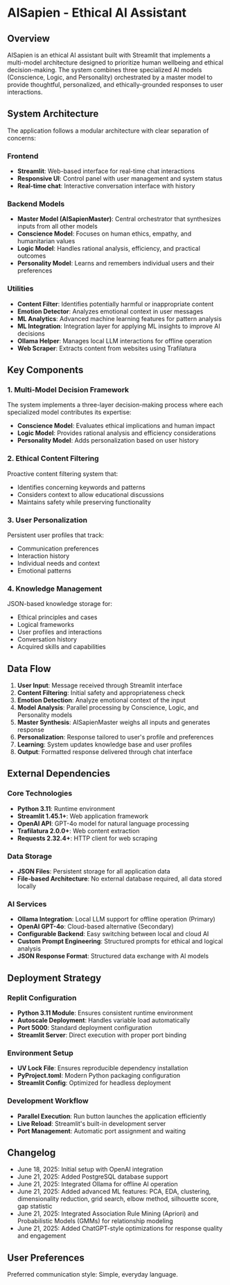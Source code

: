 # AISapien - Ethical AI Assistant

## Overview

AISapien is an ethical AI assistant built with Streamlit that implements a multi-model architecture designed to prioritize human wellbeing and ethical decision-making. The system combines three specialized AI models (Conscience, Logic, and Personality) orchestrated by a master model to provide thoughtful, personalized, and ethically-grounded responses to user interactions.

## System Architecture

The application follows a modular architecture with clear separation of concerns:

### Frontend
- **Streamlit**: Web-based interface for real-time chat interactions
- **Responsive UI**: Control panel with user management and system status
- **Real-time chat**: Interactive conversation interface with history

### Backend Models
- **Master Model (AISapienMaster)**: Central orchestrator that synthesizes inputs from all other models
- **Conscience Model**: Focuses on human ethics, empathy, and humanitarian values
- **Logic Model**: Handles rational analysis, efficiency, and practical outcomes  
- **Personality Model**: Learns and remembers individual users and their preferences

### Utilities
- **Content Filter**: Identifies potentially harmful or inappropriate content
- **Emotion Detector**: Analyzes emotional context in user messages
- **ML Analytics**: Advanced machine learning features for pattern analysis
- **ML Integration**: Integration layer for applying ML insights to improve AI decisions
- **Ollama Helper**: Manages local LLM interactions for offline operation
- **Web Scraper**: Extracts content from websites using Trafilatura

## Key Components

### 1. Multi-Model Decision Framework
The system implements a three-layer decision-making process where each specialized model contributes its expertise:
- **Conscience Model**: Evaluates ethical implications and human impact
- **Logic Model**: Provides rational analysis and efficiency considerations
- **Personality Model**: Adds personalization based on user history

### 2. Ethical Content Filtering
Proactive content filtering system that:
- Identifies concerning keywords and patterns
- Considers context to allow educational discussions
- Maintains safety while preserving functionality

### 3. User Personalization
Persistent user profiles that track:
- Communication preferences
- Interaction history
- Individual needs and context
- Emotional patterns

### 4. Knowledge Management
JSON-based knowledge storage for:
- Ethical principles and cases
- Logical frameworks
- User profiles and interactions
- Conversation history
- Acquired skills and capabilities

## Data Flow

1. **User Input**: Message received through Streamlit interface
2. **Content Filtering**: Initial safety and appropriateness check
3. **Emotion Detection**: Analyze emotional context of the input
4. **Model Analysis**: Parallel processing by Conscience, Logic, and Personality models
5. **Master Synthesis**: AISapienMaster weighs all inputs and generates response
6. **Personalization**: Response tailored to user's profile and preferences
7. **Learning**: System updates knowledge base and user profiles
8. **Output**: Formatted response delivered through chat interface

## External Dependencies

### Core Technologies
- **Python 3.11**: Runtime environment
- **Streamlit 1.45.1+**: Web application framework
- **OpenAI API**: GPT-4o model for natural language processing
- **Trafilatura 2.0.0+**: Web content extraction
- **Requests 2.32.4+**: HTTP client for web scraping

### Data Storage
- **JSON Files**: Persistent storage for all application data
- **File-based Architecture**: No external database required, all data stored locally

### AI Services
- **Ollama Integration**: Local LLM support for offline operation (Primary)
- **OpenAI GPT-4o**: Cloud-based alternative (Secondary)
- **Configurable Backend**: Easy switching between local and cloud AI
- **Custom Prompt Engineering**: Structured prompts for ethical and logical analysis
- **JSON Response Format**: Structured data exchange with AI models

## Deployment Strategy

### Replit Configuration
- **Python 3.11 Module**: Ensures consistent runtime environment
- **Autoscale Deployment**: Handles variable load automatically
- **Port 5000**: Standard deployment configuration
- **Streamlit Server**: Direct execution with proper port binding

### Environment Setup
- **UV Lock File**: Ensures reproducible dependency installation
- **PyProject.toml**: Modern Python packaging configuration
- **Streamlit Config**: Optimized for headless deployment

### Development Workflow
- **Parallel Execution**: Run button launches the application efficiently
- **Live Reload**: Streamlit's built-in development server
- **Port Management**: Automatic port assignment and waiting

## Changelog

- June 18, 2025: Initial setup with OpenAI integration
- June 21, 2025: Added PostgreSQL database support 
- June 21, 2025: Integrated Ollama for offline AI operation
- June 21, 2025: Added advanced ML features: PCA, EDA, clustering, dimensionality reduction, grid search, elbow method, silhouette score, gap statistic
- June 21, 2025: Integrated Association Rule Mining (Apriori) and Probabilistic Models (GMMs) for relationship modeling
- June 21, 2025: Added ChatGPT-style optimizations for response quality and engagement

## User Preferences

Preferred communication style: Simple, everyday language.